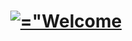 <p align="center">
	<h1 align="center"><a href="#"><img src="https://readme-typing-svg.demolab.com?font=Montserrat&size=36&pause=1&color=FF0000&center=true&vCenter=true&random=false&width=1000&lines=Welcome+to+sebashack" alt=="Welcome to sebashack" /></a></h1>
</p>
